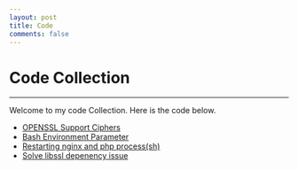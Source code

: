 ```yaml
---
layout: post
title: Code
comments: false
---
```


# Code Collection

---

Welcome to my code Collection. Here is the code below.

* [OPENSSL Support Ciphers](./code_collections/openssl_support_ciphers.md)
* [Bash Environment Parameter](./code_collections/bash_env_parameter.md)
* [Restarting nginx and php process(sh)](./code_collections/restart_nginx_php.md)
* [Solve libssl depenency issue](./code_collections/libssl.md)
